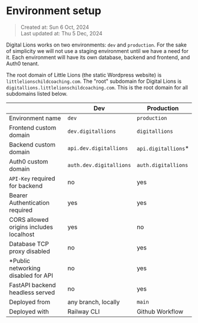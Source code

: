 # Environment setup

> Created at: Sun 6 Oct, 2024  
> Last updated at: Thu 5 Dec, 2024 

Digital Lions works on two environments: `dev` and `production`. For the sake of simplicity we will not use a staging environment until we have a need for it. Each environment will have its own database, backend and frontend, and Auth0 tenant.

The root domain of Little Lions (the static Wordpress website) is `littlelionschildcoaching.com`. The "root" subdomain for Digital Lions is `digitallions.littlelionschildcoaching.com`. This is the root domain for all subdomains listed below. 

|                                         | **Dev**                 | **Production**            |
|-----------------------------------------|-------------------------|---------------------|
| Environment name                        | `dev`                   | `production`        |
| Frontend custom domain                  | `dev.digitallions`      | `digitallions`      |
| Backend custom domain                   | `api.dev.digitallions`  | `api.digitallions`* |
| Auth0 custom domain                     | `auth.dev.digitallions` | `auth.digitallions` |
| `API-Key` required for backend          | no                      | yes                 |
| Bearer Authentication required          | yes                     | yes                 |
| CORS allowed origins includes localhost | yes                     | no                  |
| Database TCP proxy disabled             | no                      | yes                 |
| *Public networking disabled for API     | no                      | yes                 |
| FastAPI backend headless served         | no                      | yes                 |
| Deployed from                           | any branch, locally     | `main`              |
| Deployed with                           | Railway CLI             | Github Workflow     |
